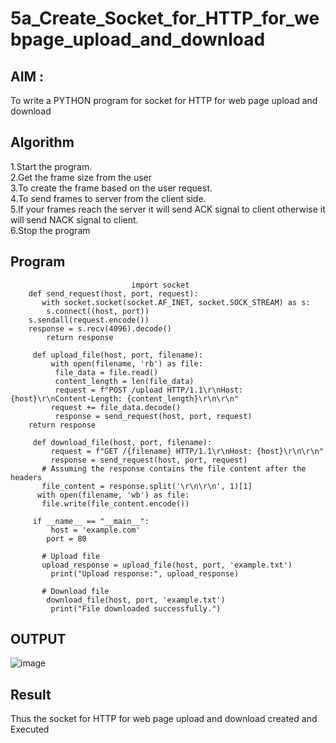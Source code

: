 # 5a_Create_Socket_for_HTTP_for_webpage_upload_and_download
## AIM :
To write a PYTHON program for socket for HTTP for web page upload and download
## Algorithm

1.Start the program.
<BR>
2.Get the frame size from the user
<BR>
3.To create the frame based on the user request.
<BR>
4.To send frames to server from the client side.
<BR>
5.If your frames reach the server it will send ACK signal to client otherwise it will send NACK signal to client.
<BR>
6.Stop the program
<BR>
## Program 
                               import socket
        def send_request(host, port, request):
           with socket.socket(socket.AF_INET, socket.SOCK_STREAM) as s:
            s.connect((host, port))
        s.sendall(request.encode())
        response = s.recv(4096).decode()
            return response

         def upload_file(host, port, filename):
             with open(filename, 'rb') as file:
              file_data = file.read()
              content_length = len(file_data)
              request = f"POST /upload HTTP/1.1\r\nHost: {host}\r\nContent-Length: {content_length}\r\n\r\n"
             request += file_data.decode()
              response = send_request(host, port, request)
        return response

         def download_file(host, port, filename):
             request = f"GET /{filename} HTTP/1.1\r\nHost: {host}\r\n\r\n"
             response = send_request(host, port, request)
           # Assuming the response contains the file content after the headers
           file_content = response.split('\r\n\r\n', 1)[1]
          with open(filename, 'wb') as file:
           file.write(file_content.encode())

         if __name__ == "__main__":
             host = 'example.com'
            port = 80

           # Upload file
           upload_response = upload_file(host, port, 'example.txt')
             print("Upload response:", upload_response)

           # Download file
            download_file(host, port, 'example.txt')
             print("File downloaded successfully.")
## OUTPUT
![image](https://github.com/user-attachments/assets/528680d0-1297-4b8c-8420-9e451c596042)

## Result
Thus the socket for HTTP for web page upload and download created and Executed
